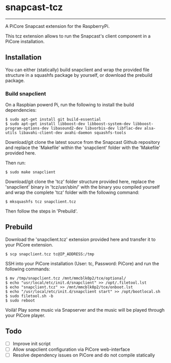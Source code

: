 # snapcast-tcz
-----

A PiCore Snapcast extension for the RaspberryPi.

This tcz extension allows to run the Snapcast's client component in a PiCore installation.


## Installation
You can either (statically) build snapclient and wrap the provided file structure in a squashfs package by yourself, or download the prebuild package.

### Build snapclient
On a Raspbian powerd Pi, run the following to install the build dependencies:

    $ sudo apt-get install git build-essential
    $ sudo apt-get install libboost-dev libboost-system-dev libboost-program-options-dev libasound2-dev libvorbis-dev libflac-dev alsa-utils libavahi-client-dev avahi-daemon squashfs-tools

Download/git clone the latest source from the Snapcast Github repository and replace the 'Makefile' within the 'snapclient' folder with the 'Makefile' provided here.

Then run:

    $ sudo make snapclient

Download/git clone the 'tcz' folder structure provided here, replace the 'snapclient' binary in 'tcz/usr/sbin/' with the binary you compiled yourself and wrap the complete 'tcz' folder with the following command:

    $ mksquashfs tcz snapclient.tcz
    
Then follow the steps in 'Prebuild'.

## Prebuild
Download the 'snapclient.tcz' extension provided here and transfer it to your PiCore extension.

    $ scp snapclient.tcz tc@IP_ADDRESS:/tmp
    
SSH into your PiCore installation (User: tc, Password: PiCore) and run the following commands:

    $ mv /tmp/snapclient.tcz /mnt/mmcblk0p2/tce/optional/
    $ echo "usr/local/etc/init.d/snapclient" >> /opt/.filetool.lst
    $ echo "snapclient.tcz" >> /mnt/mmcblk0p2/tce/onboot.lst
    $ echo "/usr/local/etc/init.d/snapclient start" >> /opt/bootlocal.sh
    $ sudo filetool.sh -b
    $ sudo reboot
    
Voilà! Play some music via Snapserver and the music will be played through your PiCore player.

## Todo

- [ ] Improve init script 
- [ ] Allow snapclient configuration via PiCore web-interface
- [ ] Resolve dependency issues on PiCore and do not compile statically
